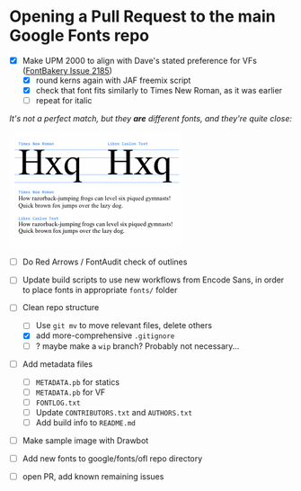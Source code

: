 # Opening a Pull Request to the main Google Fonts repo

- [x] Make UPM 2000 to align with Dave's stated preference for VFs ([FontBakery Issue 2185](https://github.com/googlefonts/fontbakery/issues/2185))
    - [x] round kerns again with JAF freemix script
    - [x] check that font fits similarly to Times New Roman, as it was earlier
    - [ ] repeat for italic

*It's not a perfect match, but they **are** different fonts, and they're quite close:*

![](assets/2018-12-10-12-41-54.png)

- [ ] Do Red Arrows / FontAudit check of outlines

- [ ] Update build scripts to use new workflows from Encode Sans, in order to place fonts in appropriate `fonts/` folder

- [ ] Clean repo structure
    - [ ] Use `git mv` to move relevant files, delete others
    - [x] add more-comprehensive `.gitignore`
    - [ ] ? maybe make a `wip` branch? Probably not necessary...

- [ ] Add metadata files
  - [ ] `METADATA.pb` for statics
  - [ ] `METADATA.pb` for VF
  - [ ] `FONTLOG.txt`
  - [ ] Update `CONTRIBUTORS.txt` and `AUTHORS.txt`
  - [ ] Add build info to `README.md`

- [ ] Make sample image with Drawbot

- [ ] Add new fonts to google/fonts/ofl repo directory 

- [ ] open PR, add known remaining issues
